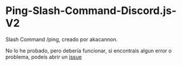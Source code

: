 # Ping-Slash-Command-Discord.js-V2
Slash Command /ping, creado por akacannon.

No lo he probado, pero debería funcionar, si encontrais algun error o problema, podeis abrir un [issue](https://github.com/akacannon/Ping-Slash-Command-Discord.js-2/issues)
